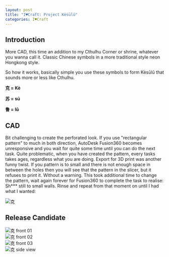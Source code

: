 ```yaml
---
layout: post
title: "I♥Craft: Project Kèsūlǔ"
categories: I♥Craft
---
```


## Introduction

More CAD, this time an addition to my Cthulhu Corner or shrine, whatever you wanna call it.
Classic Chinese symbols in a more traditional style neon Hongkong style.

So how it works, basically simple you use these symbols to form Kèsūlǔ that sounds more or less like Cthulhu.

**克 = Kè**

**苏 = sū**

**鲁 = lǔ**


## CAD

Bit challenging to create the perforated look. If you use "rectangular pattern" to much in both direction, AutoDesk Fusion360 becomes unresponsive and you wait for quite some time until you can do the next task. Quite problematic, when you have created the pattern, every tasks takes ages, regardless what you are doing. Export for 3D print was another funny twist. If you pattern is to small and there is not enough space in between the holes then you will see that the pattern in the slicer, but it refuses to print it. Without a warning. This took additional time to change the pattern, wait again forever for Fusion360 to complete the task to realise: Sh*** still to small walls. Rinse and repeat from that moment on until I had what I wanted:

![克](/assets/pix/克_cad.png)  

## Release Candidate

![克 front 01](/assets/pix/克_01.JPG)  
![克 front 02](/assets/pix/克_02.JPG)  
![克 front 03](/assets/pix/克_03.JPG)  
![克 side view](/assets/pix/克_04.JPG)  
